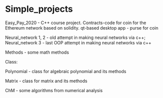 # Simple_projects

Easy_Pay_2020 - C++ course project. 
Contracts-code for coin for the Ethereum network based on solidity. 
qt-based desktop app - purse for coin

Neural_network 1, 2 - old attempt in making neural networks via c++;
Neural_network 3 - last OOP attempt in making neural networks via c++

Methods - some math methods

Class:

Polynomial - class for algebraic polynomial and its methods

Matrix - class for matrix and its methods

ChM - some algorithms from numerical analysis
